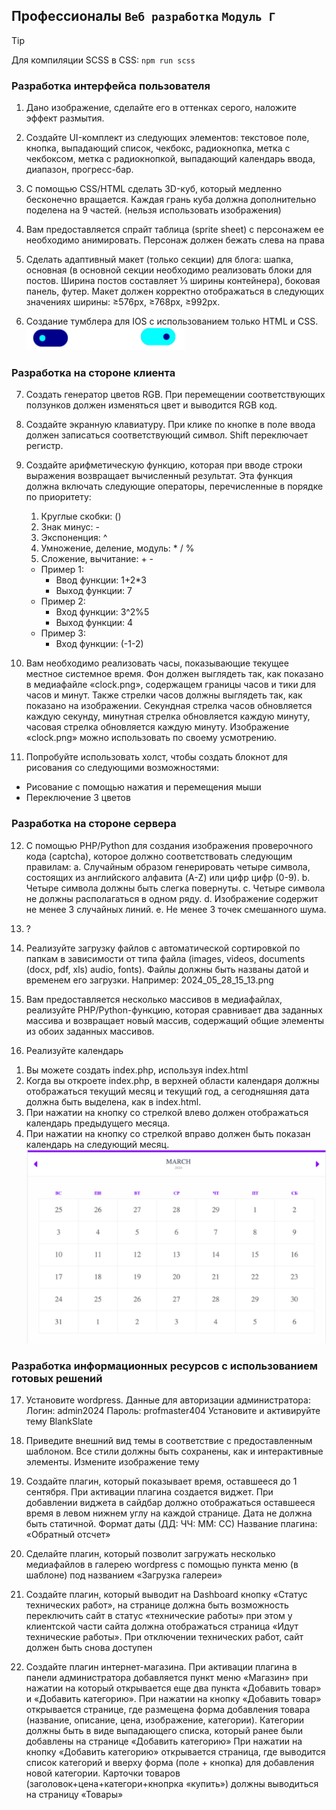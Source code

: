 ## Профессионалы `Веб разработка` `Модуль Г`

> [!TIP] 
> Для компиляции SСSS в CSS: `npm run scss`

### Разработка интерфейса пользователя

1. Дано изображение, сделайте его в оттенках серого, наложите эффект 
размытия. 

2. Создайте UI-комплект из следующих элементов: текстовое поле, 
кнопка, выпадающий список, чекбокс, радиокнопка, метка с 
чекбоксом, метка с радиокнопкой, выпадающий календарь ввода, 
диапазон, прогресс-бар.

3. С помощью CSS/HTML сделать 3D-куб, который медленно 
бесконечно вращается. Каждая грань куба должна дополнительно 
поделена на 9 частей. 
(нельзя использовать изображения)

4. Вам предоставляется спрайт таблица (sprite sheet) с персонажем ее 
необходимо анимировать. Персонаж должен бежать слева на права 

5. Сделать адаптивный макет (только секции) для блога: шапка, 
основная (в основной секции необходимо реализовать блоки для постов. Ширина постов составляет ⅓ ширины контейнера), боковая 
панель, футер. Макет должен корректно отображаться в следующих 
значениях ширины: ≥576px, ≥768px, ≥992px.

6. Создание тумблера для IOS с использованием только HTML и CSS. 
![iOS Switch](./assets/iOS-switch.png)

### Разработка на стороне клиента

7. Создать генератор цветов RGB. При перемещении соответствующих ползунков должен изменяться цвет и выводится RGB код.

8. Создайте экранную клавиатуру. При клике по кнопке в поле ввода должен записаться соответствующий символ. Shift переключает регистр.

9. Создайте арифметическую функцию, которая при вводе строки выражения возвращает вычисленный результат. Эта функция должна включать следующие операторы, перечисленные в порядке по приоритету: 
   1. Круглые скобки: ()
   2. Знак минус: -
   3. Экспоненция: ^
   4. Умножение, деление, модуль: * / %
   5. Сложение, вычитание: + -
   
   - Пример 1: 
     - Ввод функции: 1+2*3 
     - Выход функции: 7 
   - Пример 2: 
     - Вход функции: 3^2%5 
     - Выход функции: 4 
   - Пример 3: 
     - Вход функции: (-1-2)

10. Вам необходимо реализовать часы, показывающие текущее местное системное время. Фон должен выглядеть так, как показано в медиафайле «clock.png», содержащем границы часов и тики для часов и минут. Также стрелки часов должны выглядеть так, как показано на изображении. Секундная стрелка часов обновляется каждую секунду, минутная стрелка обновляется каждую минуту, часовая стрелка обновляется каждую минуту. Изображение «clock.png» можно использовать по своему усмотрению.

11. Попробуйте использовать холст, чтобы создать блокнот для рисования со следующими возможностями:  
   - Рисование с помощью нажатия и перемещения мыши  
   - Переключение 3 цветов 

### Разработка на стороне сервера

12. С помощью PHP/Python для создания изображения проверочного 
кода (captcha), которое должно соответствовать следующим 
правилам: 
a. Случайным образом генерировать четыре символа, состоящих из 
английского алфавита (A-Z) или цифр 
цифр (0-9). 
b. Четыре символа должны быть слегка повернуты. 
c. Четыре символа не должны располагаться в одном ряду. 
d. Изображение содержит не менее 3 случайных линий. 
e. Не менее 3 точек смешанного шума.

13. ?

14. Реализуйте загрузку файлов с автоматической сортировкой по 
папкам в зависимости от типа файла (images, videos, documents 
(docx, pdf, xls) audio, fonts). Файлы должны быть названы датой и 
временем его загрузки. Например: 2024_05_28_15_13.png

15. Вам предоставляется несколько массивов в медиафайлах, 
реализуйте PHP/Python-функцию, которая сравнивает два заданных 
массива и возвращает новый массив, содержащий общие элементы 
из обоих заданных массивов.

16. Реализуйте календарь 
1) Вы можете создать index.php, используя index.html 
2) Когда вы откроете index.php, в верхней области календаря 
должны отображаться текущий месяц и текущий 
год, а сегодняшняя дата должна быть выделена, как в index.html. 
3) При нажатии на кнопку со стрелкой влево должен отображаться 
календарь предыдущего месяца. 
4) При нажатии на кнопку со стрелкой вправо должен быть показан 
календарь на следующий месяц.
![calendar](./assets/calendar.png)

### Разработка информационных ресурсов с использованием готовых решений

17. Установите wordpress. Данные для авторизации администратора: 
Логин: admin2024 
Пароль: profmaster404 
Установите и активируйте тему BlankSlate 

18. Приведите внешний вид темы в соответствие с предоставленным 
шаблоном. Все стили должны быть сохранены, как и интерактивные 
элементы. Измените изображение тему 

19. Создайте плагин, который показывает время, оставшееся до 1 
сентября. 
При активации плагина создается виджет. При добавлении виджета 
в сайдбар должно отображаться оставшееся время в левом нижнем 
углу на каждой странице. Дата не должна быть статичной. Формат 
даты (ДД: ЧЧ: ММ: СС) 
Название плагина: «Обратный отсчет»

20. Сделайте плагин, который позволит загружать несколько 
медиафайлов в галерею wordpress с помощью пункта меню (в 
шаблоне) под названием «Загрузка галереи» 

21. Создайте плагин, который выводит на Dashboard кнопку «Статус 
технических работ», на странице должна быть возможность 
переключить сайт в статус «технические работы» при этом у 
клиентской части сайта должна отображаться страница «Идут 
технические работы». При отключении технических работ, сайт 
должен быть снова доступен

22. Создайте плагин интернет-магазина. При активации плагина в 
панели администратора добавляется пункт меню «Магазин» при 
нажатии на который открывается еще два пункта «Добавить товар» 
и «Добавить категорию». При нажатии на кнопку «Добавить товар» 
открывается странице, где размещена форма добавления товара 
(название, описание, цена, изображение, категории). Категории 
должны быть в виде выпадающего списка, который ранее были 
добавлены на странице «Добавить категорию» 
При нажатии на кнопку «Добавить категорию» открывается 
страница, где выводится список категорий и вверху форма (поле + 
кнопка) для добавления новой категории. Карточки товаров 
(заголовок+цена+категори+кнопрка «купить») должны выводиться 
на страницу «Товары»
